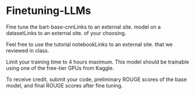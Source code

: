 # Finetuning-LLMs

Fine tune the bart-base-cnnLinks to an external site. model on a datasetLinks to an external site. of your choosing.

Feel free to use the tutorial notebookLinks to an external site. that we reviewed in class.

Limit your training time to 4 hours maximum. This model should be trainable using one of the free-tier GPUs from Kaggle.

To receive credit, submit your code, preliminary ROUGE scores of the base model, and final ROUGE scores after fine tuning.

